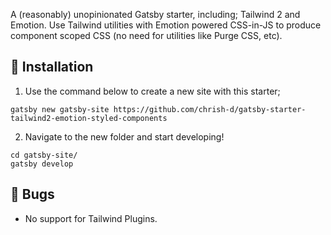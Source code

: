 A (reasonably) unopinionated Gatsby starter, including; Tailwind 2 and
Emotion. Use Tailwind utilities with Emotion powered CSS-in-JS to
produce component scoped CSS (no need for utilities like Purge CSS,
etc).

## 🧪 Installation

1. Use the command below to create a new site with this starter;

```
gatsby new gatsby-site https://github.com/chrish-d/gatsby-starter-tailwind2-emotion-styled-components
```

2. Navigate to the new folder and start developing!

```
cd gatsby-site/
gatsby develop
```

## 🐞 Bugs

- No support for Tailwind Plugins.
